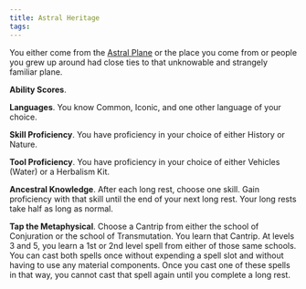 ```yaml
---
title: Astral Heritage
tags:
---
```


You either come from the [Astral Plane](../../../place/plane/transitive/astral.md) or the place you come from or people you grew up around had close ties to that unknowable and strangely familiar plane.

**Ability Scores**.

**Languages**. You know Common, Iconic, and one other language of your choice.

**Skill Proficiency**. You have proficiency in your choice of either History or Nature.

**Tool Proficiency**. You have proficiency in your choice of either Vehicles (Water) or a Herbalism Kit.

**Ancestral Knowledge**. After each long rest, choose one skill. Gain proficiency with that skill until the end of your next long rest. Your long rests take half as long as normal.

**Tap the Metaphysical**. Choose a Cantrip from either the school of Conjuration or the school of Transmutation. You learn that Cantrip. At levels 3 and 5, you learn a 1st or 2nd level spell from either of those same schools. You can cast both spells once without expending a spell slot and without having to use any material components. Once you cast one of these spells in that way, you cannot cast that spell again until you complete a long rest.
